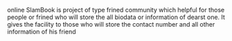 online SlamBook is project of type frined community which helpful for those people or frined who will store the all biodata or information of dearst one.
It gives the facility to those who will store the contact number and all other information of his friend